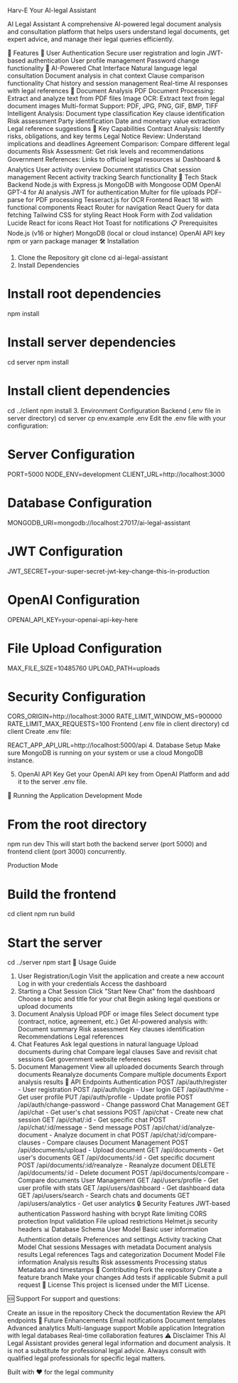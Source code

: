 Harv-E
Your AI-legal Assistant

AI Legal Assistant
A comprehensive AI-powered legal document analysis and consultation platform that helps users understand legal documents, get expert advice, and manage their legal queries efficiently.

🌟 Features
🔐 User Authentication
Secure user registration and login
JWT-based authentication
User profile management
Password change functionality
💬 AI-Powered Chat Interface
Natural language legal consultation
Document analysis in chat context
Clause comparison functionality
Chat history and session management
Real-time AI responses with legal references
📄 Document Analysis
PDF Document Processing: Extract and analyze text from PDF files
Image OCR: Extract text from legal document images
Multi-format Support: PDF, JPG, PNG, GIF, BMP, TIFF
Intelligent Analysis:
Document type classification
Key clause identification
Risk assessment
Party identification
Date and monetary value extraction
Legal reference suggestions
🎯 Key Capabilities
Contract Analysis: Identify risks, obligations, and key terms
Legal Notice Review: Understand implications and deadlines
Agreement Comparison: Compare different legal documents
Risk Assessment: Get risk levels and recommendations
Government References: Links to official legal resources
📊 Dashboard & Analytics
User activity overview
Document statistics
Chat session management
Recent activity tracking
Search functionality
🚀 Tech Stack
Backend
Node.js with Express.js
MongoDB with Mongoose ODM
OpenAI GPT-4 for AI analysis
JWT for authentication
Multer for file uploads
PDF-parse for PDF processing
Tesseract.js for OCR
Frontend
React 18 with functional components
React Router for navigation
React Query for data fetching
Tailwind CSS for styling
React Hook Form with Zod validation
Lucide React for icons
React Hot Toast for notifications
📋 Prerequisites
Node.js (v16 or higher)
MongoDB (local or cloud instance)
OpenAI API key
npm or yarn package manager
🛠️ Installation
1. Clone the Repository
git clone <repository-url>
cd ai-legal-assistant
2. Install Dependencies
# Install root dependencies
npm install

# Install server dependencies
cd server
npm install

# Install client dependencies
cd ../client
npm install
3. Environment Configuration
Backend (.env file in server directory)
cd server
cp env.example .env
Edit the .env file with your configuration:

# Server Configuration
PORT=5000
NODE_ENV=development
CLIENT_URL=http://localhost:3000

# Database Configuration
MONGODB_URI=mongodb://localhost:27017/ai-legal-assistant

# JWT Configuration
JWT_SECRET=your-super-secret-jwt-key-change-this-in-production

# OpenAI Configuration
OPENAI_API_KEY=your-openai-api-key-here

# File Upload Configuration
MAX_FILE_SIZE=10485760
UPLOAD_PATH=uploads

# Security Configuration
CORS_ORIGIN=http://localhost:3000
RATE_LIMIT_WINDOW_MS=900000
RATE_LIMIT_MAX_REQUESTS=100
Frontend (.env file in client directory)
cd client
Create .env file:

REACT_APP_API_URL=http://localhost:5000/api
4. Database Setup
Make sure MongoDB is running on your system or use a cloud MongoDB instance.

5. OpenAI API Key
Get your OpenAI API key from OpenAI Platform and add it to the server .env file.

🚀 Running the Application
Development Mode
# From the root directory
npm run dev
This will start both the backend server (port 5000) and frontend client (port 3000) concurrently.

Production Mode
# Build the frontend
cd client
npm run build

# Start the server
cd ../server
npm start
📱 Usage Guide
1. User Registration/Login
Visit the application and create a new account
Log in with your credentials
Access the dashboard
2. Starting a Chat Session
Click "Start New Chat" from the dashboard
Choose a topic and title for your chat
Begin asking legal questions or upload documents
3. Document Analysis
Upload PDF or image files
Select document type (contract, notice, agreement, etc.)
Get AI-powered analysis with:
Document summary
Risk assessment
Key clauses identification
Recommendations
Legal references
4. Chat Features
Ask legal questions in natural language
Upload documents during chat
Compare legal clauses
Save and revisit chat sessions
Get government website references
5. Document Management
View all uploaded documents
Search through documents
Reanalyze documents
Compare multiple documents
Export analysis results
🔧 API Endpoints
Authentication
POST /api/auth/register - User registration
POST /api/auth/login - User login
GET /api/auth/me - Get user profile
PUT /api/auth/profile - Update profile
POST /api/auth/change-password - Change password
Chat Management
GET /api/chat - Get user's chat sessions
POST /api/chat - Create new chat session
GET /api/chat/:id - Get specific chat
POST /api/chat/:id/message - Send message
POST /api/chat/:id/analyze-document - Analyze document in chat
POST /api/chat/:id/compare-clauses - Compare clauses
Document Management
POST /api/documents/upload - Upload document
GET /api/documents - Get user's documents
GET /api/documents/:id - Get specific document
POST /api/documents/:id/reanalyze - Reanalyze document
DELETE /api/documents/:id - Delete document
POST /api/documents/compare - Compare documents
User Management
GET /api/users/profile - Get user profile with stats
GET /api/users/dashboard - Get dashboard data
GET /api/users/search - Search chats and documents
GET /api/users/analytics - Get user analytics
🔒 Security Features
JWT-based authentication
Password hashing with bcrypt
Rate limiting
CORS protection
Input validation
File upload restrictions
Helmet.js security headers
📊 Database Schema
User Model
Basic user information
Authentication details
Preferences and settings
Activity tracking
Chat Model
Chat sessions
Messages with metadata
Document analysis results
Legal references
Tags and categorization
Document Model
File information
Analysis results
Risk assessments
Processing status
Metadata and timestamps
🤝 Contributing
Fork the repository
Create a feature branch
Make your changes
Add tests if applicable
Submit a pull request
📄 License
This project is licensed under the MIT License.

🆘 Support
For support and questions:

Create an issue in the repository
Check the documentation
Review the API endpoints
🔮 Future Enhancements
Email notifications
Document templates
Advanced analytics
Multi-language support
Mobile application
Integration with legal databases
Real-time collaboration features
⚠️ Disclaimer
This AI Legal Assistant provides general legal information and document analysis. It is not a substitute for professional legal advice. Always consult with qualified legal professionals for specific legal matters.

Built with ❤️ for the legal community
